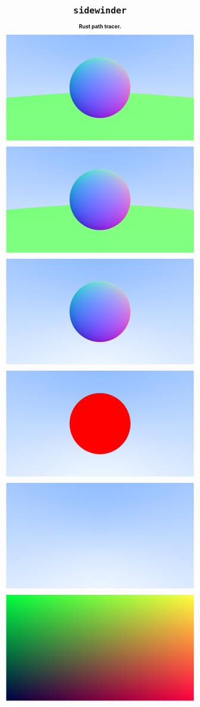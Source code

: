 <div align="center">
  <h1><code>sidewinder</code></h1>
  <p><strong>Rust path tracer.</strong></p>
</div>

![Antialias](./img/7.2.png)

![Add multiple objects to the scene](./img/6.7.png)

![Add a surface normal to the sphere](./img/6.1.png)

![Add a sphere object to the scene](./img/5.2.png)

![Send rays into a scene](./img/4.2.png)

![PPM image](./img/2.2.png)
